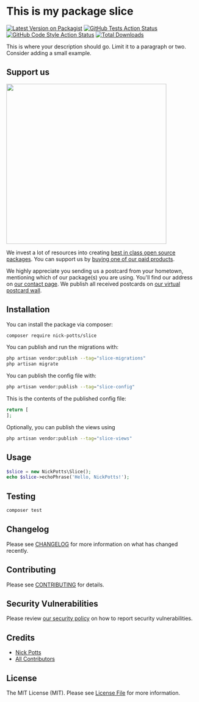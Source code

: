 # This is my package slice

[![Latest Version on Packagist](https://img.shields.io/packagist/v/nick-potts/slice.svg?style=flat-square)](https://packagist.org/packages/nick-potts/slice)
[![GitHub Tests Action Status](https://img.shields.io/github/actions/workflow/status/nick-potts/slice/run-tests.yml?branch=main&label=tests&style=flat-square)](https://github.com/nick-potts/slice/actions?query=workflow%3Arun-tests+branch%3Amain)
[![GitHub Code Style Action Status](https://img.shields.io/github/actions/workflow/status/nick-potts/slice/fix-php-code-style-issues.yml?branch=main&label=code%20style&style=flat-square)](https://github.com/nick-potts/slice/actions?query=workflow%3A"Fix+PHP+code+style+issues"+branch%3Amain)
[![Total Downloads](https://img.shields.io/packagist/dt/nick-potts/slice.svg?style=flat-square)](https://packagist.org/packages/nick-potts/slice)

This is where your description should go. Limit it to a paragraph or two. Consider adding a small example.

## Support us

[<img src="https://github-ads.s3.eu-central-1.amazonaws.com/Slice.jpg?t=1" width="419px" />](https://spatie.be/github-ad-click/Slice)

We invest a lot of resources into creating [best in class open source packages](https://spatie.be/open-source). You can support us by [buying one of our paid products](https://spatie.be/open-source/support-us).

We highly appreciate you sending us a postcard from your hometown, mentioning which of our package(s) you are using. You'll find our address on [our contact page](https://spatie.be/about-us). We publish all received postcards on [our virtual postcard wall](https://spatie.be/open-source/postcards).

## Installation

You can install the package via composer:

```bash
composer require nick-potts/slice
```

You can publish and run the migrations with:

```bash
php artisan vendor:publish --tag="slice-migrations"
php artisan migrate
```

You can publish the config file with:

```bash
php artisan vendor:publish --tag="slice-config"
```

This is the contents of the published config file:

```php
return [
];
```

Optionally, you can publish the views using

```bash
php artisan vendor:publish --tag="slice-views"
```

## Usage

```php
$slice = new NickPotts\Slice();
echo $slice->echoPhrase('Hello, NickPotts!');
```

## Testing

```bash
composer test
```

## Changelog

Please see [CHANGELOG](CHANGELOG.md) for more information on what has changed recently.

## Contributing

Please see [CONTRIBUTING](CONTRIBUTING.md) for details.

## Security Vulnerabilities

Please review [our security policy](../../security/policy) on how to report security vulnerabilities.

## Credits

- [Nick Potts](https://github.com/nick-potts)
- [All Contributors](../../contributors)

## License

The MIT License (MIT). Please see [License File](LICENSE.md) for more information.

